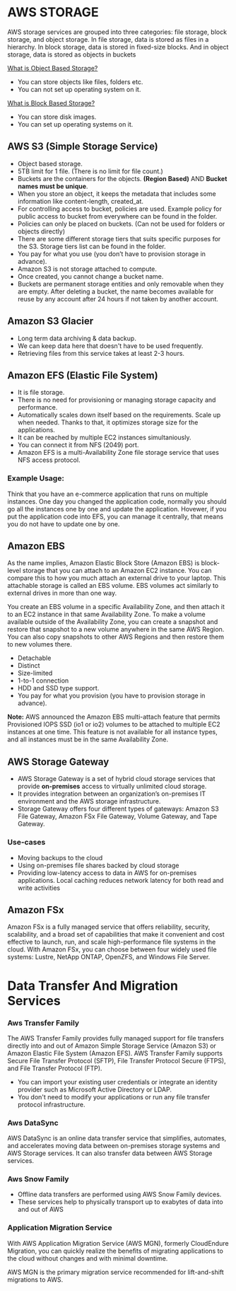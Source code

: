 # AWS STORAGE

AWS storage services are grouped into three categories: file storage, block storage, and object storage. In file storage, data is stored as files in a hierarchy. In block storage, data is stored in fixed-size blocks. And in object storage, data is stored as objects in buckets

[What is Object Based Storage?](https://www.ibm.com/topics/object-storage)

- You can store objects like files, folders etc.
- You can not set up operating system on it.

[What is Block Based Storage?](https://www.ibm.com/topics/block-storage)

- You can store disk images.
- You can set up operating systems on it.

## AWS S3 (Simple Storage Service)

- Object based storage.
- 5TB limit for 1 file. (There is no limit for file count.)
- Buckets are the containers for the objects. **(Region Based)** AND **Bucket names must be unique**.
- When you store an object, it keeps the metadata that includes some information like content-length, created_at.
- For controlling access to bucket, policies are used. Example policy for public access to bucket from everywhere can be found in the folder.
- Policies can only be placed on buckets. (Can not be used for folders or objects directly)
- There are some different storage tiers that suits specific purposes for the S3. Storage tiers list can be found in the folder.
- You pay for what you use (you don’t have to provision storage in advance).
- Amazon S3 is not storage attached to compute.
- Once created, you cannot change a bucket name. 
- Buckets are permanent storage entities and only removable when they are empty. After deleting a bucket, the name becomes available for reuse by any account after 24 hours if not taken by another account.


## Amazon S3 Glacier

- Long term data archiving & data backup.
- We can keep data here that doesn't have to be used frequently.
- Retrieving files from this service takes at least 2-3 hours.

## Amazon EFS (Elastic File System)

- It is file storage.
- There is no need for provisioning or managing storage capacity and performance.
- Automatically scales down itself based on the requirements. Scale up when needed. Thanks to that, it optimizes storage size for the applications.
- It can be reached by multiple EC2 instances simultaniously.
- You can connect it from NFS (2049) port.
- Amazon EFS is a multi-Availability Zone file storage service that uses NFS access protocol.

### Example Usage:

Think that you have an e-commerce application that runs on multiple instances. One day you changed the application code, normally you should go all the instances one by one and update the application. Hovewer, if you put the application code into EFS, you can manage it centrally, that means you do not have to update one by one.

## Amazon EBS

As the name implies, Amazon Elastic Block Store (Amazon EBS) is block-level storage that you can attach to an Amazon EC2 instance. You can compare this to how you much attach an external drive to your laptop. This attachable storage is called an EBS volume. EBS volumes act similarly to external drives in more than one way.

You create an EBS volume in a specific Availability Zone, and then attach it to an EC2 instance in that same Availability Zone.
To make a volume available outside of the Availability Zone, you can create a snapshot and restore that snapshot to a new volume anywhere in the same AWS Region. You can also copy snapshots to other AWS Regions and then restore them to new volumes there.

- Detachable
- Distinct
- Size-limited
- 1-to-1 connection
- HDD and SSD type support.
- You pay for what you provision (you have to provision storage in advance).

**Note:** AWS announced the Amazon EBS multi-attach feature that permits Provisioned IOPS SSD (io1 or io2) volumes to be attached to multiple EC2 instances at one time. This feature is not available for all instance types, and all instances must be in the same Availability Zone.

## AWS Storage Gateway

- AWS Storage Gateway is a set of hybrid cloud storage services that provide **on-premises** access to virtually unlimited cloud storage.
- It provides integration between an organization’s on-premises IT environment and the AWS storage infrastructure.
- Storage Gateway offers four different types of gateways: Amazon S3 File Gateway, Amazon FSx File Gateway, Volume Gateway, and Tape Gateway.

### Use-cases

- Moving backups to the cloud
- Using on-premises file shares backed by cloud storage
- Providing low-latency access to data in AWS for on-premises applications. Local caching reduces network latency for both read and write activities

## Amazon FSx

Amazon FSx is a fully managed service that offers reliability, security, scalability, and a broad set of capabilities that make it convenient and cost effective to launch, run, and scale high-performance file systems in the cloud. With Amazon FSx, you can choose between four widely used file systems: Lustre, NetApp ONTAP, OpenZFS, and Windows File Server.

# Data Transfer And Migration Services

### Aws Transfer Family

The AWS Transfer Family provides fully managed support for file transfers directly into and out of Amazon Simple Storage Service (Amazon S3) or Amazon Elastic File System (Amazon EFS). AWS Transfer Family supports Secure File Transfer Protocol (SFTP), File Transfer Protocol Secure (FTPS), and File Transfer Protocol (FTP).

- You can import your existing user credentials or integrate an identity provider such as Microsoft Active Directory or LDAP.
- You don't need to modify your applications or run any file transfer protocol infrastructure.

### Aws DataSync

AWS DataSync is an online data transfer service that simplifies, automates, and accelerates moving data between on-premises storage systems and AWS Storage services. It can also transfer data between AWS Storage services.

### Aws Snow Family

- Offline data transfers are performed using AWS Snow Family devices.
- These services help to physically transport up to exabytes of data into and out of AWS

### Application Migration Service

With AWS Application Migration Service (AWS MGN), formerly CloudEndure Migration, you can quickly realize the benefits of migrating applications to the cloud without changes and with minimal downtime.

AWS MGN is the primary migration service recommended for lift-and-shift migrations to AWS. 
